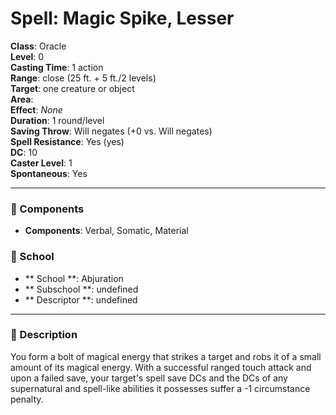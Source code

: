 
# Spell: Magic Spike, Lesser
**Class**: Oracle  
**Level**: 0  
**Casting Time**: 1 action  
**Range**: close (25 ft. + 5 ft./2 levels)  
**Target**: one creature or object  
**Area**:   
**Effect**: _None_  
**Duration**: 1 round/level  
**Saving Throw**: Will negates (+0 vs. Will negates)  
**Spell Resistance**: Yes (yes)  
**DC**: 10  
**Caster Level**: 1  
**Spontaneous**: Yes

---

### 🔮 Components
- **Components**: Verbal, Somatic, Material

### 🏫 School
- ** School **: Abjuration
- ** Subschool **: undefined
- ** Descriptor **: undefined
---

### 📜 Description
You form a bolt of magical energy that strikes a target and robs it of a small amount of its magical energy. With a successful ranged touch attack and upon a failed save, your target's spell save DCs and the DCs of any supernatural and spell-like abilities it possesses suffer a -1 circumstance penalty.
